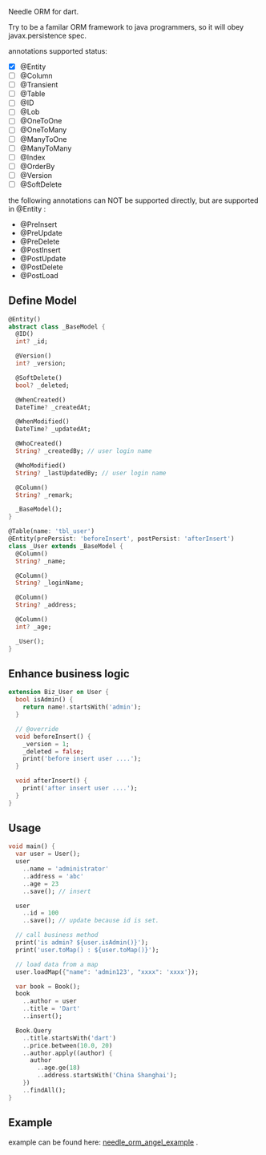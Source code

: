 Needle ORM for dart.

Try to be a familar ORM framework to java programmers, so it will obey javax.persistence spec.

annotations supported status:

- [x] @Entity
- [ ] @Column
- [ ] @Transient
- [ ] @Table
- [ ] @ID
- [ ] @Lob
- [ ] @OneToOne
- [ ] @OneToMany
- [ ] @ManyToOne
- [ ] @ManyToMany
- [ ] @Index
- [ ] @OrderBy
- [ ] @Version
- [ ] @SoftDelete

the following annotations can NOT be supported directly, but are supported in @Entity :

- @PreInsert
- @PreUpdate
- @PreDelete
- @PostInsert
- @PostUpdate
- @PostDelete
- @PostLoad

## Define Model

```dart
@Entity()
abstract class _BaseModel {
  @ID()
  int? _id;

  @Version()
  int? _version;

  @SoftDelete()
  bool? _deleted;

  @WhenCreated()
  DateTime? _createdAt;

  @WhenModified()
  DateTime? _updatedAt;

  @WhoCreated()
  String? _createdBy; // user login name

  @WhoModified()
  String? _lastUpdatedBy; // user login name

  @Column()
  String? _remark;

  _BaseModel();
}

@Table(name: 'tbl_user')
@Entity(prePersist: 'beforeInsert', postPersist: 'afterInsert')
class _User extends _BaseModel {
  @Column()
  String? _name;

  @Column()
  String? _loginName;

  @Column()
  String? _address;

  @Column()
  int? _age;

  _User();
}
```

## Enhance business logic

```dart
extension Biz_User on User {
  bool isAdmin() {
    return name!.startsWith('admin');
  }

  // @override
  void beforeInsert() {
    _version = 1;
    _deleted = false;
    print('before insert user ....');
  }

  void afterInsert() {
    print('after insert user ....');
  }
}
```

## Usage

```dart
void main() {
  var user = User();
  user
    ..name = 'administrator'
    ..address = 'abc'
    ..age = 23
    ..save(); // insert

  user
    ..id = 100
    ..save(); // update because id is set.

  // call business method
  print('is admin? ${user.isAdmin()}');
  print('user.toMap() : ${user.toMap()}');

  // load data from a map
  user.loadMap({"name": 'admin123', "xxxx": 'xxxx'});

  var book = Book();
  book
    ..author = user
    ..title = 'Dart'
    ..insert();

  Book.Query
    ..title.startsWith('dart')
    ..price.between(10.0, 20)
    ..author.apply((author) {
      author
        ..age.ge(18)
        ..address.startsWith('China Shanghai');
    })
    ..findAll();
}

```


Example
--------
example can be found here: [needle_orm_angel_example](https://github.com/needle-dart/needle_orm_angel_example) .

